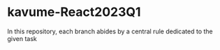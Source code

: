 # kavume-React2023Q1
In this repository, each branch abides by a central rule dedicated to the given task
